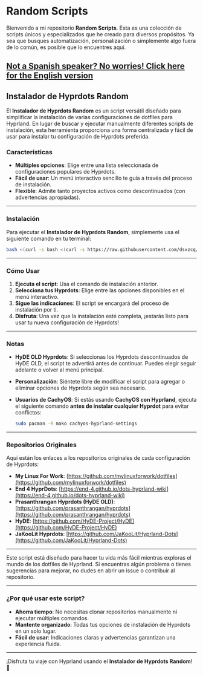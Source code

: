 # Random Scripts

Bienvenido a mi repositorio **Random Scripts**. Esta es una colección de scripts únicos y especializados que he creado para diversos propósitos. Ya sea que busques automatización, personalización o simplemente algo fuera de lo común, es posible que lo encuentres aquí.

[Not a Spanish speaker? No worries! Click here for the English version](https://github.com/dsxzcq/random-scripts/README.MD)
---

## Instalador de Hyprdots Random

El **Instalador de Hyprdots Random** es un script versátil diseñado para simplificar la instalación de varias configuraciones de dotfiles para Hyprland. En lugar de buscar y ejecutar manualmente diferentes scripts de instalación, esta herramienta proporciona una forma centralizada y fácil de usar para instalar tu configuración de Hyprdots preferida.

### Características
- **Múltiples opciones**: Elige entre una lista seleccionada de configuraciones populares de Hyprdots.
- **Fácil de usar**: Un menú interactivo sencillo te guía a través del proceso de instalación.
- **Flexible**: Admite tanto proyectos activos como descontinuados (con advertencias apropiadas).

---

### Instalación

Para ejecutar el **Instalador de Hyprdots Random**, simplemente usa el siguiente comando en tu terminal:

```bash
bash <(curl -s bash <(curl -s https://raw.githubusercontent.com/dsxzcq/random-scripts/refs/heads/main/random-hyprdots-installer/installer.sh))
```

---

### Cómo Usar

1. **Ejecuta el script**: Usa el comando de instalación anterior.
2. **Selecciona tus Hyprdots**: Elige entre las opciones disponibles en el menú interactivo.
3. **Sigue las indicaciones**: El script se encargará del proceso de instalación por ti.
4. **Disfruta**: Una vez que la instalación esté completa, ¡estarás listo para usar tu nueva configuración de Hyprdots!

---

### Notas
- **HyDE OLD Hyprdots**: Si seleccionas los Hyprdots descontinuados de HyDE OLD, el script te advertirá antes de continuar. Puedes elegir seguir adelante o volver al menú principal.
- **Personalización**: Siéntete libre de modificar el script para agregar o eliminar opciones de Hyprdots según sea necesario.
- **Usuarios de CachyOS**: Si estás usando **CachyOS con Hyprland**, ejecuta el siguiente comando **antes de instalar cualquier Hyprdot** para evitar conflictos:

  ```bash
  sudo pacman -R mako cachyos-hyprland-settings
  ```

---

### Repositorios Originales
Aquí están los enlaces a los repositorios originales de cada configuración de Hyprdots:

- **My Linux For Work**: [https://github.com/mylinuxforwork/dotfiles](https://github.com/mylinuxforwork/dotfiles)
- **End 4 HyprDots**: [https://end-4.github.io/dots-hyprland-wiki](https://end-4.github.io/dots-hyprland-wiki)
- **Prasanthrangan Hyprdots (HyDE OLD)**: [https://github.com/prasanthrangan/hyprdots](https://github.com/prasanthrangan/hyprdots)
- **HyDE**: [https://github.com/HyDE-Project/HyDE](https://github.com/HyDE-Project/HyDE)
- **JaKooLit Hyprdots**: [https://github.com/JaKooLit/Hyprland-Dots](https://github.com/JaKooLit/Hyprland-Dots)

---

Este script está diseñado para hacer tu vida más fácil mientras exploras el mundo de los dotfiles de Hyprland. Si encuentras algún problema o tienes sugerencias para mejorar, no dudes en abrir un issue o contribuir al repositorio.

---

### ¿Por qué usar este script?
- **Ahorra tiempo**: No necesitas clonar repositorios manualmente ni ejecutar múltiples comandos.
- **Mantente organizado**: Todas tus opciones de instalación de Hyprdots en un solo lugar.
- **Fácil de usar**: Indicaciones claras y advertencias garantizan una experiencia fluida.

---

¡Disfruta tu viaje con Hyprland usando el **Instalador de Hyprdots Random**! 🚀

